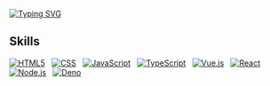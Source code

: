 [![Typing SVG](https://readme-typing-svg.demolab.com?font=JetBrains+Mono&weight=700&pause=1000&width=435&lines=Full+stack+developer)](https://git.io/typing-svg)

## Skills
[![HTML5](https://img.shields.io/badge/HTML5-white?style=flat&logo=html5&logoColor=white&color=%23E34F26)](https://html.com/)
&nbsp;
[![CSS](https://img.shields.io/badge/CSS-white?style=flat&logo=css&logoColor=white&color=%23663399)](https://www.w3.org/Style/CSS/)
&nbsp;
[![JavaScript](https://img.shields.io/badge/JavaScript-yellow?style=flat&logo=javascript&logoColor=white&color=%23F7DF1E)](https://www.javascript.com/)
&nbsp;
[![TypeScript](https://img.shields.io/badge/TypeScript-white?style=flat&logo=typescript&logoColor=white&color=%233178C6)](https://www.typescriptlang.org/)
&nbsp;
[![Vue.js](https://img.shields.io/badge/Vue.js-green?style=flat&logo=vue.js&logoColor=white&color=%234FC08D)](https://vuejs.org/)
&nbsp;
[![React](https://img.shields.io/badge/React-blue?style=flat&logo=react&logoColor=white&color=%2361DAFB)](https://reactjs.org/)
&nbsp;
[![Node.js](https://img.shields.io/badge/Node.js-brightgreen?style=flat&logo=node.js&logoColor=white&color=%235FA04E)](https://nodejs.org/)
&nbsp;
[![Deno](https://img.shields.io/badge/Deno-lightgrey?style=flat&logo=deno&logoColor=white&color=%23000000)](https://deno.land/)
